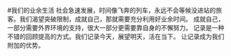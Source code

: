 #我们的业余生活
社会急速发展，时间像飞奔的列车，永远不会等候没进站的旅客。我们渴望突破限制，成就自己，那就需要充分利用好业余时间。
成就自己，一部分需要外界环境的支持，很大一部分更需要靠自身的不懈努力。
记录是一种不错的回顾提高的方式。我们记录今天，展望明天，活在当下。
让记录成为我们附加的优势。


